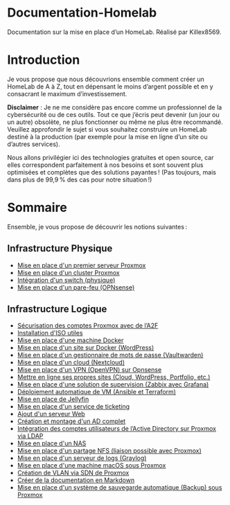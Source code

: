 # Documentation-Homelab
Documentation sur la mise en place d’un HomeLab. Réalisé par Killex8569.

# Introduction
Je vous propose que nous découvrions ensemble comment créer un HomeLab de A à Z, tout en dépensant le moins d’argent possible et en y consacrant le maximum d’investissement.

**Disclaimer** : Je ne me considère pas encore comme un professionnel de la cybersécurité ou de ces outils. Tout ce que j’écris peut devenir (un jour ou un autre) obsolète, ne plus fonctionner ou même ne plus être recommandé. Veuillez approfondir le sujet si vous souhaitez construire un HomeLab destiné à la production (par exemple pour la mise en ligne d’un site ou d’autres services).

Nous allons privilégier ici des technologies gratuites et open source, car elles correspondent parfaitement à nos besoins et sont souvent plus optimisées et complètes que des solutions payantes ! (Pas toujours, mais dans plus de 99,9 % des cas pour notre situation !)

# Sommaire
Ensemble, je vous propose de découvrir les notions suivantes :

## Infrastructure Physique
- [Mise en place d'un premier serveur Proxmox]()
- [Mise en place d'un cluster Proxmox]()
- [Intégration d'un switch (physique)]()
- [Mise en place d'un pare-feu (OPNsense)]()

## Infrastructure Logique
- [Sécurisation des comptes Proxmox avec de l’A2F]()
- [Installation d'ISO utiles]()
- [Mise en place d'une machine Docker]()
- [Mise en place d'un site sur Docker (WordPress)]()
- [Mise en place d'un gestionnaire de mots de passe (Vaultwarden)]()
- [Mise en place d'un cloud (Nextcloud)]()
- [Mise en place d'un VPN (OpenVPN) sur Opnsense]()
- [Mettre en ligne ses propres sites (Cloud, WordPress, Portfolio, etc.)]()
- [Mise en place d'une solution de supervision (Zabbix avec Grafana)]()
- [Déploiement automatique de VM (Ansible et Terraform)]()
- [Mise en place de Jellyfin]()
- [Mise en place d'un service de ticketing]()
- [Ajout d'un serveur Web]()
- [Création et montage d'un AD complet]()
- [Intégration des comptes utilisateurs de l’Active Directory sur Proxmox via LDAP]()
- [Mise en place d'un NAS]()
- [Mise en place d'un partage NFS (liaison possible avec Proxmox)]()
- [Mise en place d'un serveur de logs (Graylog)]()
- [Mise en place d'une machine macOS sous Proxmox]()
- [Création de VLAN via SDN de Proxmox]()
- [Créer de la documentation en Markdown]()
- [Mise en place d'un système de sauvegarde automatique (Backup) sous Proxmox]()

